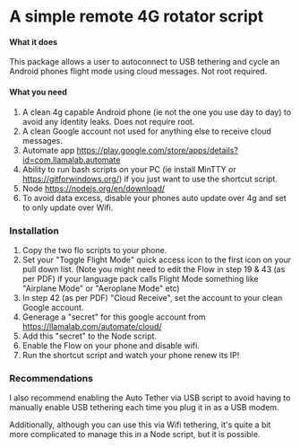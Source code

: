 # A simple remote 4G rotator script

#### What it does

This package allows a user to autoconnect to USB tethering and cycle an Android phones flight mode using cloud messages. Not root required.

#### What you need

1. A clean 4g capable Android phone (ie not the one you use day to day) to avoid any identity leaks. Does not require root.
2. A clean Google account not used for anything else to receive cloud messages.
3. Automate app https://play.google.com/store/apps/details?id=com.llamalab.automate
4. Ability to run bash scripts on your PC (ie install MinTTY or https://gitforwindows.org/) if you just want to use the shortcut script.
5. Node https://nodejs.org/en/download/
6. To avoid data excess, disable your phones auto update over 4g and set to only update over Wifi.

### Installation

1. Copy the two flo scripts to your phone.
2. Set your "Toggle Flight Mode" quick access icon to the first icon on your pull down list. (Note you might need to edit the Flow in step 19 & 43 (as per PDF) if your language pack calls Flight Mode something like "Airplane Mode" or "Aeroplane Mode" etc)
3. In step 42 (as per PDF) "Cloud Receive", set the account to your clean Google account.
4. Generage a "secret" for this google account from https://llamalab.com/automate/cloud/
5. Add this "secret" to the Node script.
6. Enable the Flow on your phone and disable wifi.
7. Run the shortcut script and watch your phone renew its IP!


### Recommendations

I also recommend enabling the Auto Tether via USB script to avoid having to manually enable USB tethering each time you plug it in as a USB modem.

Additionally, although you can use this via Wifi tethering, it's quite a bit more complicated to manage this in a Node script, but it is possible. 

